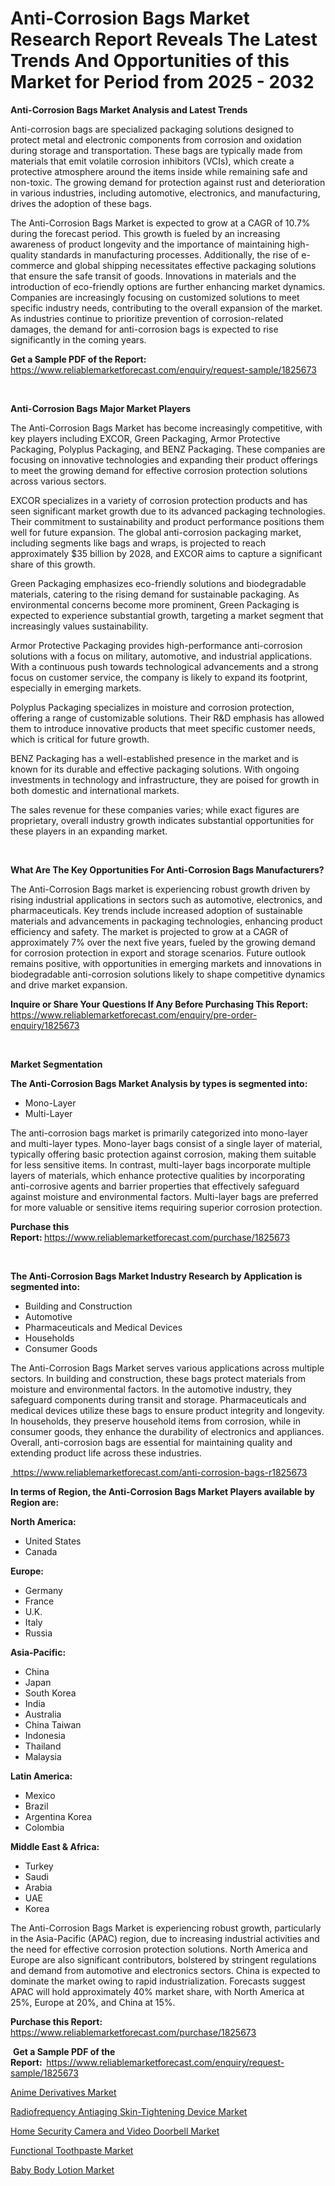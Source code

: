 <p><h1>Anti-Corrosion Bags Market Research Report Reveals The Latest Trends And Opportunities of this Market for Period from 2025 - 2032</h1></p><p><strong>Anti-Corrosion Bags Market Analysis and Latest Trends</strong></p>
<p><p>Anti-corrosion bags are specialized packaging solutions designed to protect metal and electronic components from corrosion and oxidation during storage and transportation. These bags are typically made from materials that emit volatile corrosion inhibitors (VCIs), which create a protective atmosphere around the items inside while remaining safe and non-toxic. The growing demand for protection against rust and deterioration in various industries, including automotive, electronics, and manufacturing, drives the adoption of these bags.</p><p>The Anti-Corrosion Bags Market is expected to grow at a CAGR of 10.7% during the forecast period. This growth is fueled by an increasing awareness of product longevity and the importance of maintaining high-quality standards in manufacturing processes. Additionally, the rise of e-commerce and global shipping necessitates effective packaging solutions that ensure the safe transit of goods. Innovations in materials and the introduction of eco-friendly options are further enhancing market dynamics. Companies are increasingly focusing on customized solutions to meet specific industry needs, contributing to the overall expansion of the market. As industries continue to prioritize prevention of corrosion-related damages, the demand for anti-corrosion bags is expected to rise significantly in the coming years.</p></p>
<p><strong>Get a Sample PDF of the Report:&nbsp;</strong> <a href="https://www.reliablemarketforecast.com/enquiry/request-sample/1825673?utm_campaign=1144&utm_medium=2&utm_source=Github&utm_content=ia&utm_term=05042025&utm_id=anti-corrosion-bags">https://www.reliablemarketforecast.com/enquiry/request-sample/1825673</a></p>
<p>&nbsp;</p>
<p><strong>Anti-Corrosion Bags Major Market Players</strong></p>
<p><p>The Anti-Corrosion Bags Market has become increasingly competitive, with key players including EXCOR, Green Packaging, Armor Protective Packaging, Polyplus Packaging, and BENZ Packaging. These companies are focusing on innovative technologies and expanding their product offerings to meet the growing demand for effective corrosion protection solutions across various sectors.</p><p>EXCOR specializes in a variety of corrosion protection products and has seen significant market growth due to its advanced packaging technologies. Their commitment to sustainability and product performance positions them well for future expansion. The global anti-corrosion packaging market, including segments like bags and wraps, is projected to reach approximately $35 billion by 2028, and EXCOR aims to capture a significant share of this growth.</p><p>Green Packaging emphasizes eco-friendly solutions and biodegradable materials, catering to the rising demand for sustainable packaging. As environmental concerns become more prominent, Green Packaging is expected to experience substantial growth, targeting a market segment that increasingly values sustainability.</p><p>Armor Protective Packaging provides high-performance anti-corrosion solutions with a focus on military, automotive, and industrial applications. With a continuous push towards technological advancements and a strong focus on customer service, the company is likely to expand its footprint, especially in emerging markets.</p><p>Polyplus Packaging specializes in moisture and corrosion protection, offering a range of customizable solutions. Their R&D emphasis has allowed them to introduce innovative products that meet specific customer needs, which is critical for future growth.</p><p>BENZ Packaging has a well-established presence in the market and is known for its durable and effective packaging solutions. With ongoing investments in technology and infrastructure, they are poised for growth in both domestic and international markets.</p><p>The sales revenue for these companies varies; while exact figures are proprietary, overall industry growth indicates substantial opportunities for these players in an expanding market.</p></p>
<p>&nbsp;</p>
<p><strong>What Are The Key Opportunities For Anti-Corrosion Bags Manufacturers?</strong></p>
<p><p>The Anti-Corrosion Bags market is experiencing robust growth driven by rising industrial applications in sectors such as automotive, electronics, and pharmaceuticals. Key trends include increased adoption of sustainable materials and advancements in packaging technologies, enhancing product efficiency and safety. The market is projected to grow at a CAGR of approximately 7% over the next five years, fueled by the growing demand for corrosion protection in export and storage scenarios. Future outlook remains positive, with opportunities in emerging markets and innovations in biodegradable anti-corrosion solutions likely to shape competitive dynamics and drive market expansion.</p></p>
<p><strong>Inquire or Share Your Questions If Any Before Purchasing This Report:</strong> <a href="https://www.reliablemarketforecast.com/enquiry/pre-order-enquiry/1825673?utm_campaign=1144&utm_medium=2&utm_source=Github&utm_content=ia&utm_term=05042025&utm_id=anti-corrosion-bags">https://www.reliablemarketforecast.com/enquiry/pre-order-enquiry/1825673</a></p>
<p>&nbsp;</p>
<p><strong>Market Segmentation</strong></p>
<p><strong>The Anti-Corrosion Bags Market Analysis by types is segmented into:</strong></p>
<p><ul><li>Mono-Layer</li><li>Multi-Layer</li></ul></p>
<p><p>The anti-corrosion bags market is primarily categorized into mono-layer and multi-layer types. Mono-layer bags consist of a single layer of material, typically offering basic protection against corrosion, making them suitable for less sensitive items. In contrast, multi-layer bags incorporate multiple layers of materials, which enhance protective qualities by incorporating anti-corrosive agents and barrier properties that effectively safeguard against moisture and environmental factors. Multi-layer bags are preferred for more valuable or sensitive items requiring superior corrosion protection.</p></p>
<p><strong>Purchase this Report:&nbsp;</strong><a href="https://www.reliablemarketforecast.com/purchase/1825673?utm_campaign=1144&utm_medium=2&utm_source=Github&utm_content=ia&utm_term=05042025&utm_id=anti-corrosion-bags">https://www.reliablemarketforecast.com/purchase/1825673</a></p>
<p>&nbsp;</p>
<p><strong>The Anti-Corrosion Bags Market Industry Research by Application is segmented into:</strong></p>
<p><ul><li>Building and Construction</li><li>Automotive</li><li>Pharmaceuticals and Medical Devices</li><li>Households</li><li>Consumer Goods</li></ul></p>
<p><p>The Anti-Corrosion Bags Market serves various applications across multiple sectors. In building and construction, these bags protect materials from moisture and environmental factors. In the automotive industry, they safeguard components during transit and storage. Pharmaceuticals and medical devices utilize these bags to ensure product integrity and longevity. In households, they preserve household items from corrosion, while in consumer goods, they enhance the durability of electronics and appliances. Overall, anti-corrosion bags are essential for maintaining quality and extending product life across these industries.</p></p>
<p><a href="https://www.reliablemarketforecast.com/anti-corrosion-bags-r1825673?utm_campaign=1144&utm_medium=2&utm_source=Github&utm_content=ia&utm_term=05042025&utm_id=anti-corrosion-bags">&nbsp;https://www.reliablemarketforecast.com/anti-corrosion-bags-r1825673</a></p>
<p><strong>In terms of Region, the Anti-Corrosion Bags Market Players available by Region are:</strong></p>
<p>
    <p> <strong> North America: </strong>
        <ul>
            <li>United States</li>
            <li>Canada</li>
        </ul>
        </p> 
    <p> <strong> Europe: </strong>
        <ul>
            <li>Germany</li>
            <li>France</li>
            <li>U.K.</li>
            <li>Italy</li>
            <li>Russia</li>
        </ul>
        </p> 
    <p> <strong> Asia-Pacific: </strong>
        <ul>
            <li>China</li>
            <li>Japan</li>
            <li>South Korea</li>
            <li>India</li>
            <li>Australia</li>
            <li>China Taiwan</li>
            <li>Indonesia</li>
            <li>Thailand</li>
            <li>Malaysia</li>
        </ul>
        </p> 
    <p> <strong> Latin America: </strong>
        <ul>
            <li>Mexico</li>
            <li>Brazil</li>
            <li>Argentina Korea</li>
            <li>Colombia</li>
        </ul>
        </p> 
    <p> <strong> Middle East & Africa: </strong>
        <ul>
            <li>Turkey</li>
            <li>Saudi</li>
            <li>Arabia</li>
            <li>UAE</li>
            <li>Korea</li>
        </ul>
    </p>
    </p>
<p><p>The Anti-Corrosion Bags Market is experiencing robust growth, particularly in the Asia-Pacific (APAC) region, due to increasing industrial activities and the need for effective corrosion protection solutions. North America and Europe are also significant contributors, bolstered by stringent regulations and demand from automotive and electronics sectors. China is expected to dominate the market owing to rapid industrialization. Forecasts suggest APAC will hold approximately 40% market share, with North America at 25%, Europe at 20%, and China at 15%.</p></p>
<p><strong>Purchase this Report: </strong><a href="https://www.reliablemarketforecast.com/purchase/1825673?utm_campaign=1144&utm_medium=2&utm_source=Github&utm_content=ia&utm_term=05042025&utm_id=anti-corrosion-bags">https://www.reliablemarketforecast.com/purchase/1825673</a></p>
<p>&nbsp;<strong>Get a Sample PDF of the Report:&nbsp;&nbsp;</strong><a href="https://www.reliablemarketforecast.com/enquiry/request-sample/1825673?utm_campaign=1144&utm_medium=2&utm_source=Github&utm_content=ia&utm_term=05042025&utm_id=anti-corrosion-bags">https://www.reliablemarketforecast.com/enquiry/request-sample/1825673</a></p>
<p><strong></strong></p>
<p><p><a href="https://github.com/damjiederyd/Market-Research-Report-List-1/blob/main/anime-derivatives-market.md?utm_campaign=1144&utm_medium=2&utm_source=Github&utm_content=ia&utm_term=05042025&utm_id=anti-corrosion-bags">Anime Derivatives Market</a></p><p><a href="https://github.com/claracpegios/Market-Research-Report-List-1/blob/main/radiofrequency-antiaging-skin-tightening-device-market.md?utm_campaign=1144&utm_medium=2&utm_source=Github&utm_content=ia&utm_term=05042025&utm_id=anti-corrosion-bags">Radiofrequency Antiaging Skin-Tightening Device Market</a></p><p><a href="https://github.com/mukaithaisia/Market-Research-Report-List-1/blob/main/home-security-camera-and-video-doorbell-market.md?utm_campaign=1144&utm_medium=2&utm_source=Github&utm_content=ia&utm_term=05042025&utm_id=anti-corrosion-bags">Home Security Camera and Video Doorbell Market</a></p><p><a href="https://github.com/failarustic/Market-Research-Report-List-1/blob/main/functional-toothpaste-market.md?utm_campaign=1144&utm_medium=2&utm_source=Github&utm_content=ia&utm_term=05042025&utm_id=anti-corrosion-bags">Functional Toothpaste Market</a></p><p><a href="https://github.com/hiwanatalak/Market-Research-Report-List-1/blob/main/baby-body-lotion-market.md?utm_campaign=1144&utm_medium=2&utm_source=Github&utm_content=ia&utm_term=05042025&utm_id=anti-corrosion-bags">Baby Body Lotion Market</a></p></p>